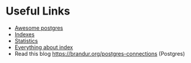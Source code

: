 # Useful Links
- [Awesome postgres](https://github.com/dhamaniasad/awesome-postgres)
- [Indexes](https://use-the-index-luke.com/sql/where-clause)
- [Statistics](https://github.com/ankane/pghero)
- [Everything about index](https://www.youtube.com/watch?v=HubezKbFL7E)
- Read this blog https://brandur.org/postgres-connections (Postgres)
